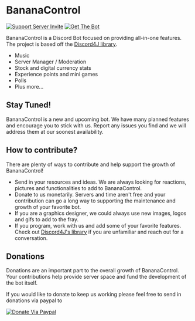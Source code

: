 # BananaControl

[![Support Server Invite](https://img.shields.io/discord/712773497885163582.svg?color=7289da&label=BananaControl&logo=discord&style=flat-square)](https://discord.gg/FFP2BuSaUr)
[![Get The Bot](https://img.shields.io/badge/Get%20BananaControl-v1.0.0--alpha.5-orange)](https://discordapp.com/oauth2/authorize?client_id=712097790561615912&scope=bot)

BananaControl is a Discord Bot focused on providing all-in-one features.  The project is based off the  [Discord4J library](https://github.com/Discord4J/Discord4J/blob/master/README.md). 
 
* Music
* Server Manager / Moderation
* Stock and digital currency stats
* Experience points and mini games
* Polls
* Plus more...

## Stay Tuned!

BananaControl is a new and upcoming bot.  We have many planned features and encourage you to stick with us. Report any issues you find and we will address them at our soonest availability.

## How to contribute?

There are plenty of ways to contribute and help support the growth of BananaControl!

* Send in your resources and ideas.  We are always looking for reactions, pictures and functionalities to add to BananaControl.
* Donate to us monetarily.  Servers and time aren't free and your contribution can go a long way to supporting the maintenance and growth of your favorite bot.
* If you are a graphics designer, we could always use new images, logos and gifs to add to the fray.
* If you program, work with us and add some of your favorite features. Check out [Discord4J's library](https://github.com/Discord4J/Discord4J/blob/master/README.md) if you are unfamiliar and reach out for a conversation.

## Donations

Donations are an important part to the overall growth of BananaControl.  Your contributions help provide server space and fund the development of the bot itself. 

If you would like to donate to keep us working please feel free to send in donations via paypal to 

[![Donate Via Paypal](https://img.shields.io/badge/Donate%20Via%20Paypal-steelblue)](https://)





